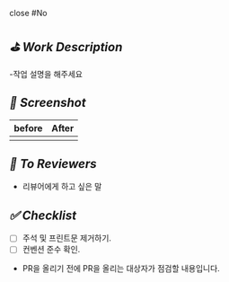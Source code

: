 close #No

## *⛳️ Work Description*

-작업 설명을 해주세요 

## *📸 Screenshot*

| before | After | 
| -- | -- |
|  |  |
## *📢 To Reviewers*

- 리뷰어에게 하고 싶은 말

## *✅ Checklist*

- [ ]  주석 및 프린트문 제거하기.
- [ ]  컨벤션 준수 확인.
- PR을 올리기 전에 PR을 올리는 대상자가 점검할 내용입니다.
